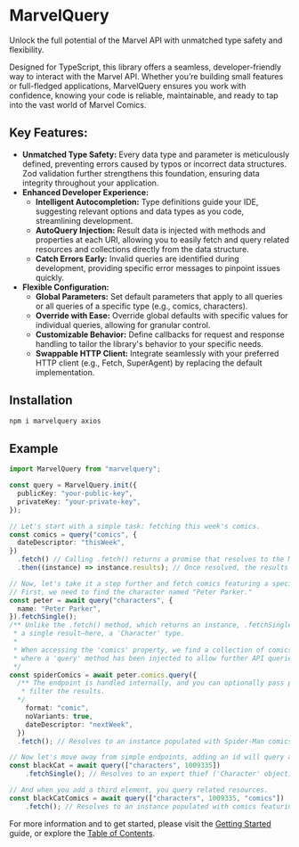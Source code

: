 # MarvelQuery

Unlock the full potential of the Marvel API with unmatched type safety and flexibility.

Designed for TypeScript, this library offers a seamless, developer-friendly way to interact with the Marvel API. Whether you’re building small features or full-fledged applications, MarvelQuery ensures you work with confidence, knowing your code is reliable, maintainable, and ready to tap into the vast world of Marvel Comics.

## **Key Features:**

- **Unmatched Type Safety:** Every data type and parameter is meticulously defined, preventing errors caused by typos or incorrect data structures. Zod validation further strengthens this foundation, ensuring data integrity throughout your application.
- **Enhanced Developer Experience:**
  - **Intelligent Autocompletion:** Type definitions guide your IDE, suggesting relevant options and data types as you code, streamlining development.
  - **AutoQuery Injection:**  Result data is injected with methods and properties at each URI, allowing you to easily fetch and query related resources and collections directly from the data structure.
  - **Catch Errors Early:** Invalid queries are identified during development, providing specific error messages to pinpoint issues quickly.
- **Flexible Configuration:**
  - **Global Parameters:** Set default parameters that apply to all queries or all queries of a specific type (e.g., comics, characters).
  - **Override with Ease:** Override global defaults with specific values for individual queries, allowing for granular control.
  - **Customizable Behavior:** Define callbacks for request and response handling to tailor the library's behavior to your specific needs.
  - **Swappable HTTP Client:** Integrate seamlessly with your preferred HTTP client (e.g., Fetch, SuperAgent) by replacing the default implementation.

## Installation

```bash npm2yarn
npm i marvelquery axios
```

## Example

```ts
import MarvelQuery from "marvelquery";

const query = MarvelQuery.init({
  publicKey: "your-public-key",
  privateKey: "your-private-key",
});

// Let's start with a simple task: fetching this week's comics.
const comics = query("comics", {
  dateDescriptor: "thisWeek",
})
  .fetch() // Calling .fetch() returns a promise that resolves to the MarvelQuery instance.
  .then((instance) => instance.results); // Once resolved, the results property becomes populated.

// Now, let's take it a step further and fetch comics featuring a specific character.
// First, we need to find the character named "Peter Parker."
const peter = await query("characters", {
  name: "Peter Parker",
}).fetchSingle();
/** Unlike the .fetch() method, which returns an instance, .fetchSingle() gives us
 * a single result—here, a 'Character' type.
 * 
 * When accessing the 'comics' property, we find a collection of comics featuring Peter,
 * where a 'query' method has been injected to allow further API queries.
 */
const spiderComics = await peter.comics.query({
  /** The endpoint is handled internally, and you can optionally pass parameters to 
   * filter the results.
  */
    format: "comic",
    noVariants: true,
    dateDescriptor: "nextWeek",
  })
  .fetch(); // Resolves to an instance populated with Spider-Man comics

// Now let's move away from simple endpoints, adding an id will query a resource
const blackCat = await query(["characters", 1009335])
	.fetchSingle(); // Resolves to an expert thief ('Character' object)

// And when you add a third element, you query related resources.
const blackCatComics = await query(["characters", 1009335, "comics"])
	.fetch(); // Resolves to an instance populated with comics featuring Felicia Hardy.

```

For more information and to get started, please visit the [Getting Started](docs/getting-started.md) guide, or explore the [Table of Contents](table-of-contents.md).
